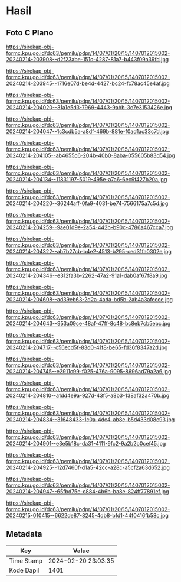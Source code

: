 # Hasil

## Foto C Plano

https://sirekap-obj-formc.kpu.go.id/dc63/pemilu/pdpr/14/07/01/20/15/1407012015002-20240214-203908--d2f23abe-151c-4287-81a7-b443f09a39fd.jpg

https://sirekap-obj-formc.kpu.go.id/dc63/pemilu/pdpr/14/07/01/20/15/1407012015002-20240214-203945--1716e07d-be4d-4427-bc24-fc78ac45e4af.jpg

https://sirekap-obj-formc.kpu.go.id/dc63/pemilu/pdpr/14/07/01/20/15/1407012015002-20240214-204020--31a1e5d3-7969-4443-9abb-3c7e3153426e.jpg

https://sirekap-obj-formc.kpu.go.id/dc63/pemilu/pdpr/14/07/01/20/15/1407012015002-20240214-204047--1c3cdb5a-a8df-469b-881e-f0ad1ac33c7d.jpg

https://sirekap-obj-formc.kpu.go.id/dc63/pemilu/pdpr/14/07/01/20/15/1407012015002-20240214-204105--ab4655c6-204b-40b0-8aba-055605b83d54.jpg

https://sirekap-obj-formc.kpu.go.id/dc63/pemilu/pdpr/14/07/01/20/15/1407012015002-20240214-204134--11831197-5019-495e-a7a6-6ec9f427b20a.jpg

https://sirekap-obj-formc.kpu.go.id/dc63/pemilu/pdpr/14/07/01/20/15/1407012015002-20240214-204220--36244aff-0fa9-4031-be74-7566175a7c5d.jpg

https://sirekap-obj-formc.kpu.go.id/dc63/pemilu/pdpr/14/07/01/20/15/1407012015002-20240214-204259--9ae01d9e-2a54-442b-b90c-4786a467cca7.jpg

https://sirekap-obj-formc.kpu.go.id/dc63/pemilu/pdpr/14/07/01/20/15/1407012015002-20240214-204322--ab7b27cb-b4e2-4513-b295-ced31fa0302e.jpg

https://sirekap-obj-formc.kpu.go.id/dc63/pemilu/pdpr/14/07/01/20/15/1407012015002-20240214-204346--e312fa3b-2262-47a2-91a1-dab0af67f8a9.jpg

https://sirekap-obj-formc.kpu.go.id/dc63/pemilu/pdpr/14/07/01/20/15/1407012015002-20240214-204608--ad39eb63-2d2a-4ada-bd5b-2ab4a3afecce.jpg

https://sirekap-obj-formc.kpu.go.id/dc63/pemilu/pdpr/14/07/01/20/15/1407012015002-20240214-204643--953a09ce-48af-47ff-8c48-bc8eb7cb5ebc.jpg

https://sirekap-obj-formc.kpu.go.id/dc63/pemilu/pdpr/14/07/01/20/15/1407012015002-20240214-204717--c56ecd5f-83d0-41f8-be65-fd36f8347a2d.jpg

https://sirekap-obj-formc.kpu.go.id/dc63/pemilu/pdpr/14/07/01/20/15/1407012015002-20240214-204745--e2911c99-f025-476a-9095-8696ad79a2a6.jpg

https://sirekap-obj-formc.kpu.go.id/dc63/pemilu/pdpr/14/07/01/20/15/1407012015002-20240214-204810--a1dd4e9a-927d-43f5-a8b3-138af32a470b.jpg

https://sirekap-obj-formc.kpu.go.id/dc63/pemilu/pdpr/14/07/01/20/15/1407012015002-20240214-204834--31648433-1c0a-4dc4-ab8e-b5d433d08c93.jpg

https://sirekap-obj-formc.kpu.go.id/dc63/pemilu/pdpr/14/07/01/20/15/1407012015002-20240214-204901--e3e5b18c-da31-4111-9fc2-9a2b2b0cef45.jpg

https://sirekap-obj-formc.kpu.go.id/dc63/pemilu/pdpr/14/07/01/20/15/1407012015002-20240214-204925--12d7460f-d1a5-42cc-a28c-a5cf2a63d652.jpg

https://sirekap-obj-formc.kpu.go.id/dc63/pemilu/pdpr/14/07/01/20/15/1407012015002-20240214-204947--65fbd75e-c884-4b6b-ba8e-824ff77891ef.jpg

https://sirekap-obj-formc.kpu.go.id/dc63/pemilu/pdpr/14/07/01/20/15/1407012015002-20240215-010415--6622de87-8245-4db8-bfd1-44f0416fb58c.jpg


## Metadata

| Key        | Value               |
| ---------- | ------------------- |
| Time Stamp | 2024-02-20 23:03:35 |
| Kode Dapil | 1401                |



